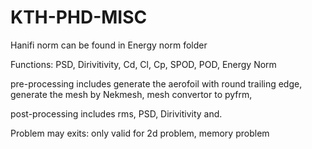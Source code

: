# KTH-PHD-MISC
Hanifi norm can be found in Energy norm folder

Functions: PSD, Dirivitivity, Cd, Cl, Cp, SPOD, POD, Energy Norm

pre-processing includes generate the aerofoil with round trailing edge, generate the mesh by Nekmesh, mesh convertor to pyfrm, 

post-processing includes rms, PSD, Dirivitivity and.     

Problem may exits: only valid for 2d problem, memory problem
